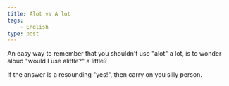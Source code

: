 ```yaml
---
title: Alot vs A lot
tags:
    - English
type: post
---
```


<p>An easy way to remember that you shouldn't use "alot" a lot, is to wonder aloud "would I use alittle?" a little?</p>
<p>If the answer is a resounding "yes!", then carry on you silly person.</p>
